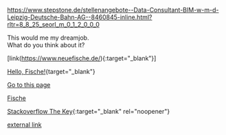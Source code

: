 https://www.stepstone.de/stellenangebote--Data-Consultant-BIM-w-m-d-Leipzig-Deutsche-Bahn-AG--8460845-inline.html?rltr=8_8_25_seorl_m_0_1_2_0_0_0

This would me my dreamjob.   
What do you think about it?

[link(https://www.neuefische.de/){:target="_blank"}]


[Hello, Fische!](http://neuefische.de/){target="_blank"}

[Go to this page](http://somelink.com/?target=_blank)

<a href="http://neuefische.de/" target="_blank">Fische</a>

[Stackoverflow The Key](https://stackoverflow.blog/2021/03/31/the-key-copy-paste/){:target="_blank" rel="noopener"}

<a href="http://..." target="_blank">external link</a>

